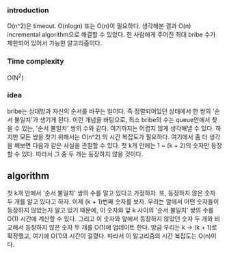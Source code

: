 ### introduction
O(n^2)은 timeout. O(nlogn) 또는 O(n)이 필요하다.
생각해본 결과 O(n) incremental algorithm으로 해결할 수 있었다.
한 사람에게 주어진 최대 bribe 수가 제한되어 있어서 가능한 알고리즘이다.

### Time complexity
O(N<sup>2</sup>)

### idea
bribe는 상대방과 자신의 순서를 바꾸는 일이다. 즉 정렬되어있던 상태에서
한 쌍의 '순서 불일치'가 생기게 된다. 이런 개념을 바탕으로, 최소 bribe의 수는
queue안에서 찾을 수 있는, '순서 불일치' 쌍의 수와 같다.
여기까지는 어렵지 않게 생각해낼 수 있다. 하지만 모든 쌍을 찾기 위해서는 O(n^2)
의 시간 복잡도가 필요하다. 여기에서 좀 더 생각을 해보면 다음과 같은 사실을
관찰할 수 있다.
첫 k개 안에는 1 ~ (k + 2)의 숫자만 등장할 수 있다. 따라서 그 중 두 개는
등장하지 않을 것이다.

## algorithm
첫 k개 안에서 '순서 불일치' 쌍의 수를 알고 있다고 가정하자. 또, 등장하지 않은
숫자 두 개를 알고 있다고 하자.
이제 (k + 1)번째 숫자를 보자. 우리는 앞에서 어떤 숫자들이 등장하지 않았는지
알고 있기 때문에, 이 숫자와 앞 k 사이의 '순서 불일치' 쌍의 수를 O(1) 시간에
계산할 수 있다. 그리고 이 숫자와 앞에서 등장하지 않았던 숫자 두 개와 비교해서
등장하지 않은 숫자 두 개를 O(1)에 업데이트 한다. 
방금 우리는 k -> (k + 1)로 확장했고, 여기에 O(1)의 시간이 걸렸다. 따라서 이
알고리즘의 시간 복잡도는 O(n)이다.
